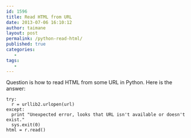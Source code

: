```yaml
---
id: 1596
title: Read HTML from URL
date: 2013-07-06 16:10:12
author: taimane
layout: post
permalink: /python-read-html/
published: true
categories:
   -
tags:
   -
---
```

Question is how to read HTML from some URL in Python. Here is the answer:

```
try:
  r = urllib2.urlopen(url)
except: 
  print "Unexpected error, looks that URL isn't available or doesn't exist."
  sys.exit(0)
html = r.read()
```

